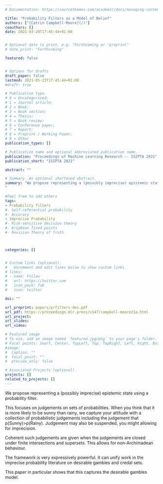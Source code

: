```yaml
---
# Documentation: https://sourcethemes.com/academic/docs/managing-content/

title: "Probability Filters as a Model of Belief"
authors: ["[Catrin Campbell-Moore](/)"]
coauthors: []
date: 2021-03-29T17:45:44+01:00


# Optional date to print, e.g. "Forthcoming or "preprint"
# date_print: "Forthcoming"

featured: false


# Options for drafts
draft_paper: false
lastmod: 2021-05-23T17:45:44+01:00
#draft: true

# Publication type.
# 0 = Uncategorized;
# 1 = Journal article;
# 2 = Book;
# 3 = Book section;
# 4 = Thesis;
# 5 = Book review;
# 6 = Conference paper;
# 7 = Report;
# 8 = Preprint / Working Paper;
# 9 = Other
publication_types: []

# Publication name and optional abbreviated publication name.
publication: "Proceedings of Machine Learning Research -- ISIPTA 2021"
publication_short: "ISIPTA 2021"

abstract: ""

# Summary. An optional shortened abstract.
summary: "We propose representing a (possibly imprecise) epistemic state using a probability filter focusing on probabilistic properties, such as whether pr(A)>0.2. It is very expressively powerful.
"

#Feel free to add others
tags:
- Probability filters
#- Self-referential probability
#- Accuracy
- Imprecise Probability
#- Risk-sensitive decision theory
#- Kripkean fixed-points
#- Revision Theory of Truth



categories: []


# Custom links (optional).
#   Uncomment and edit lines below to show custom links.
# links:
# - name: Follow
#   url: https://twitter.com
#   icon_pack: fab
#   icon: twitter

doi: ""

url_preprint: papers/prfilters-des.pdf
url_pdf: https://proceedings.mlr.press/v147/campbell-moore21a.html
url_project:
url_slides:
url_video:

# Featured image
# To use, add an image named `featured.jpg/png` to your page's folder.
# Focal points: Smart, Center, TopLeft, Top, TopRight, Left, Right, BottomLeft, Bottom, BottomRight.
#image:
#  caption: ""
#  focal_point: ""
#  preview_only: false

# Associated Projects (optional).
projects: []
related_to_projects: []
---
```



We propose representing a (possibly imprecise) epistemic state using a probability filter.


This focuses on judgements on sets of probabilities.
When you think that it is more likely to be sunny than rainy, we capture your attitude with a collection of probabilistic judgements including the judgement that p(Sunny)>p(Rainy).
Judgement may also be suspended, you might allowing for imprecision.


Coherent such judgements are given when the judgements are closed under finite intersections and supersets. This allows for non-Archimadean behaviour.


The framework is very expressively powerful. It can unify work in the imprecise probability literature on desirable gambles and credal sets.


This paper in particular shows that this captures the desirable gambles model.
